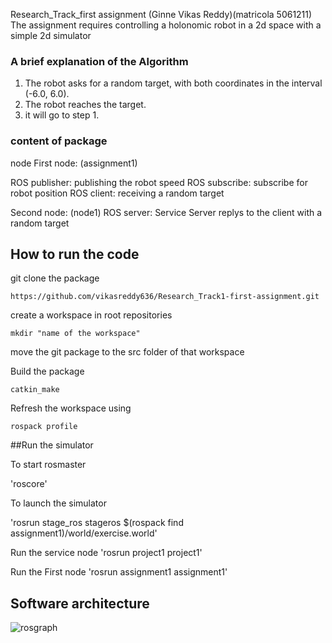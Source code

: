 
Research_Track_first assignment   (Ginne Vikas Reddy)(matricola 5061211)
The assignment requires controlling a holonomic robot in a 2d space with a simple 2d simulator

### A brief explanation of the Algorithm
1. The robot asks for a random target, with both coordinates in the interval (-6.0, 6.0).
2. The robot reaches the target.
3. it will go to step 1.


### content of package
node
First node: (assignment1)

ROS publisher: publishing the robot speed
ROS subscribe: subscribe for robot position
ROS client: receiving a random target

Second node: (node1)
ROS server: Service Server replys to the client with a random target


## How to run the code
git clone the package

`https://github.com/vikasreddy636/Research_Track1-first-assignment.git`

create a workspace in root repositories

`mkdir "name of the workspace" `

move the git package to the src folder of that workspace

Build the package

`catkin_make`

Refresh the workspace using

`rospack profile`

##Run the simulator

To start rosmaster

 'roscore'
 
 To launch the simulator
 
 'rosrun stage_ros stageros $(rospack find assignment1)/world/exercise.world'

Run the service node
'rosrun project1 project1'

Run the First node
'rosrun assignment1 assignment1'

## Software architecture
![rosgraph](https://user-images.githubusercontent.com/73032093/115158081-febaab00-a07b-11eb-855d-b8fdd51d1f2f.png)

